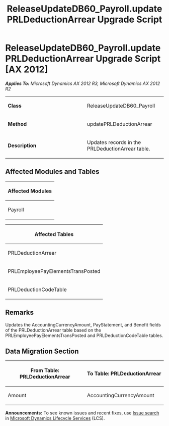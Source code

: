 ﻿---
title: ReleaseUpdateDB60_Payroll.updatePRLDeductionArrear Upgrade Script
TOCTitle: ReleaseUpdateDB60_Payroll.updatePRLDeductionArrear Upgrade Script
ms:assetid: 89f1cd91-3efe-7a8b-1dab-6bbb98a71765
ms:mtpsurl: https://msdn.microsoft.com/en-us/library/JJ736389(v=AX.60)
ms:contentKeyID: 49709579
ms.date: 05/18/2015
mtps_version: v=AX.60
---

# ReleaseUpdateDB60\_Payroll.updatePRLDeductionArrear Upgrade Script [AX 2012]


_**Applies To:** Microsoft Dynamics AX 2012 R3, Microsoft Dynamics AX 2012 R2_

<table>
<colgroup>
<col style="width: 50%" />
<col style="width: 50%" />
</colgroup>
<tbody>
<tr class="odd">
<td><p><strong>Class</strong></p></td>
<td><p>ReleaseUpdateDB60_Payroll</p></td>
</tr>
<tr class="even">
<td><p><strong>Method</strong></p></td>
<td><p>updatePRLDeductionArrear</p></td>
</tr>
<tr class="odd">
<td><p><strong>Description</strong></p></td>
<td><p>Updates records in the PRLDeductionArrear table.</p></td>
</tr>
</tbody>
</table>


## Affected Modules and Tables

<table>
<colgroup>
<col style="width: 100%" />
</colgroup>
<thead>
<tr class="header">
<th><p>Affected Modules</p></th>
</tr>
</thead>
<tbody>
<tr class="odd">
<td><p>Payroll</p></td>
</tr>
</tbody>
</table>


<table>
<colgroup>
<col style="width: 100%" />
</colgroup>
<thead>
<tr class="header">
<th><p>Affected Tables</p></th>
</tr>
</thead>
<tbody>
<tr class="odd">
<td><p>PRLDeductionArrear</p></td>
</tr>
<tr class="even">
<td><p>PRLEmployeePayElementsTransPosted</p></td>
</tr>
<tr class="odd">
<td><p>PRLDeductionCodeTable</p></td>
</tr>
</tbody>
</table>


## Remarks

Updates the AccountingCurrencyAmount, PayStatement, and Benefit fields of the PRLDeductionArrear table based on the PRLEmployeePayElementsTransPosted and PRLDeductionCodeTable tables.

## Data Migration Section

<table>
<colgroup>
<col style="width: 50%" />
<col style="width: 50%" />
</colgroup>
<thead>
<tr class="header">
<th><p>From Table: PRLDeductionArrear</p></th>
<th><p>To Table: PRLDeductionArrear</p></th>
</tr>
</thead>
<tbody>
<tr class="odd">
<td><p>Amount</p></td>
<td><p>AccountingCurrencyAmount</p></td>
</tr>
</tbody>
</table>

  
**Announcements:** To see known issues and recent fixes, use [Issue search](http://go.microsoft.com/fwlink/?linkid=389258) in [Microsoft Dynamics Lifecycle Services](http://go.microsoft.com/fwlink/?linkid=306505) (LCS).

